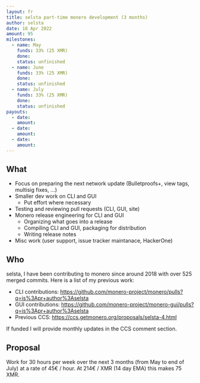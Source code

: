 ```yaml
---
layout: fr
title: selsta part-time monero development (3 months)
author: selsta
date: 18 Apr 2022
amount: 95
milestones:
  - name: May
    funds: 33% (25 XMR)
    done:
    status: unfinished
  - name: June
    funds: 33% (25 XMR)
    done:
    status: unfinished
  - name: July
    funds: 33% (25 XMR)
    done:
    status: unfinished
payouts:
  - date:
    amount:
  - date:
    amount:
  - date:
    amount:
---
```


## What

- Focus on preparing the next network update (Bulletproofs+, view tags, multisig fixes, ...)
- Smaller dev work on CLI and GUI
  - Put effort where necessary
- Testing and reviewing pull requests (CLI, GUI, site)
- Monero release engineering for CLI and GUI
  - Organizing what goes into a release
  - Compiling CLI and GUI, packaging for distribution
  - Writing release notes
- Misc work (user support, issue tracker maintanace, HackerOne)

## Who

selsta, I have been contributing to monero since around 2018 with over 525 merged commits. Here is a list of my previous work:

- CLI contributions: https://github.com/monero-project/monero/pulls?q=is%3Apr+author%3Aselsta
- GUI contributions: https://github.com/monero-project/monero-gui/pulls?q=is%3Apr+author%3Aselsta
- Previous CCS: https://ccs.getmonero.org/proposals/selsta-4.html

If funded I will provide monthly updates in the CCS comment section.

## Proposal

Work for 30 hours per week over the next 3 months (from May to end of July) at a rate of 45€ / hour. At 214€ / XMR (14 day EMA) this makes 75 XMR.
